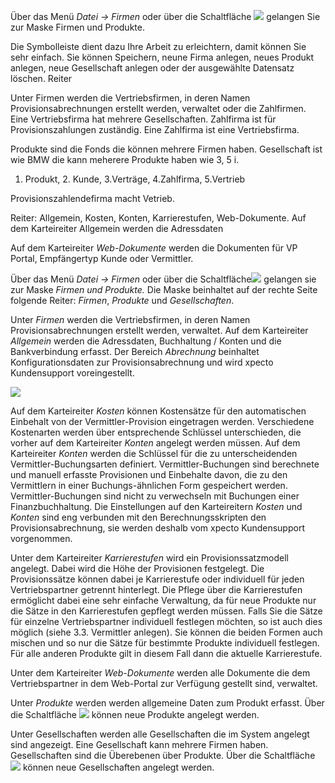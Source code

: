 Über das Menü *Datei → Firmen* oder über die Schaltfläche  ![](http://xpecto.github.io/docs/img/img_1429108156654.png) gelangen Sie zur Maske Firmen und Produkte. 

Die Symbolleiste dient dazu Ihre Arbeit zu erleichtern, damit können Sie sehr einfach. Sie können Speichern, neune Firma anlegen, neues Produkt anlegen, neue Gesellschaft anlegen oder der ausgewählte Datensatz löschen. 
Reiter 

Unter Firmen werden die Vertriebsfirmen, in deren Namen Provisionsabrechnungen erstellt werden, verwaltet oder die Zahlfirmen.
Eine Vertriebsfirma hat mehrere Gesellschaften.
Zahlfirma ist für Provisionszahlungen zuständig.
Eine Zahlfirma ist eine Vertriebsfirma.

Produkte sind die Fonds die können mehrere Firmen haben.
Gesellschaft ist wie BMW die kann meherere Produkte haben wie 3, 5 i.

1. Produkt, 2. Kunde, 3.Verträge, 4.Zahlfirma, 5.Vertrieb

Provisionszahlendefirma macht Vetrieb.

Reiter: Allgemein, Kosten, Konten, Karrierestufen, Web-Dokumente.
Auf dem Karteireiter Allgemein werden die Adressdaten


Auf dem Karteireiter *Web-Dokumente* werden die Dokumenten für VP Portal, Empfängertyp Kunde oder Vermittler.

Über das Menü *Datei → Firmen* oder über die Schaltfläche![](http://xpecto.github.io/docs/img/img_1425973616673.png) gelangen sie zur Maske *Firmen und Produkte.* 
Die Maske beinhaltet auf der rechte Seite folgende Reiter: *Firmen*, *Produkte* und *Gesellschaften*.

Unter *Firmen* werden die Vertriebsfirmen, in deren Namen Provisionsabrechnungen erstellt werden, verwaltet. 
Auf dem Karteireiter *Allgemein* werden die Adressdaten, Buchhaltung / Konten und die Bankverbindung erfasst. Der Bereich *Abrechnung* beinhaltet Konfigurationsdaten zur Provisionsabrechnung und wird xpecto Kundensupport voreingestellt.

![](http://xpecto.github.io/docs/img/img_1429018791130.png)

Auf dem Karteireiter *Kosten* können Kostensätze für den automatischen Einbehalt von der Vermittler-Provision eingetragen werden.
Verschiedene Kostenarten werden über entsprechende Schlüssel unterschieden, die vorher auf dem Karteireiter *Konten* angelegt werden müssen. Auf dem Karteireiter *Konten* werden die Schlüssel für die zu unterscheidenden Vermittler-Buchungsarten definiert. Vermittler-Buchungen sind berechnete und manuell erfasste Provisionen und Einbehalte davon, die zu den Vermittlern in einer Buchungs-ähnlichen Form gespeichert werden. Vermittler-Buchungen sind nicht zu verwechseln mit Buchungen einer Finanzbuchhaltung.
Die Einstellungen auf den Karteireitern *Kosten* und *Konten* sind eng verbunden mit den Berechnungsskripten den Provisionsabrechnung, sie werden deshalb vom xpecto Kundensupport vorgenommen.

Unter dem Karteireiter *Karrierestufen* wird ein Provisionssatzmodell angelegt. Dabei wird die Höhe der Provisionen festgelegt. Die Provisionssätze können dabei je Karrierestufe oder individuell für jeden Vertriebspartner getrennt hinterlegt. Die Pflege über die Karrierestufen ermöglicht dabei eine sehr einfache Verwaltung, da für neue Produkte nur die Sätze in den Karrierestufen gepflegt werden müssen. Falls Sie die Sätze für einzelne Vertriebspartner individuell festlegen möchten, so ist auch dies möglich (siehe 3.3. Vermittler anlegen).
Sie können die beiden Formen auch mischen und so nur die Sätze für bestimmte Produkte individuell festlegen. Für alle anderen Produkte gilt in diesem Fall dann die aktuelle Karrierestufe.

Unter dem Karteireiter *Web-Dokumente* werden alle Dokumente die dem Vertriebspartner in dem Web-Portal zur Verfügung gestellt sind, verwaltet.

Unter *Produkte* werden werden allgemeine Daten zum Produkt erfasst. Über die Schaltfläche 
![](http://xpecto.github.io/docs/img/img_1425977343784.png) können neue Produkte angelegt werden.

Unter Gesellschaften werden alle Gesellschaften die im System angelegt sind angezeigt. Eine Gesellschaft kann mehrere Firmen haben. Gesellschaften sind die Überebenen über Produkte. 
Über die Schaltfläche ![](http://xpecto.github.io/docs/img/img_1425976921113.png) können neue Gesellschaften angelegt werden.



